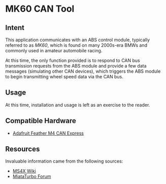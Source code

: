 # MK60 CAN Tool

## Intent

This application communicates with an ABS control module, typically referred to as _MK60_, which is found on many 2000s-era BMWs and commonly used in amateur automobile racing.

At this time, the only function provided is to respond to CAN bus transmission requests from the ABS module and provide a few data messages (simulating other CAN devices), which triggers the ABS module to begin transmitting wheel speed data via the CAN bus.

## Usage

At this time, installation and usage is left as an exercise to the reader.

## Compatible Hardware

* [Adafruit Feather M4 CAN Express](https://www.digikey.com/catalog/en/partgroup/sam-d5x-e5x/70620) 

## Resources

Invaluable information came from the following sources:

* [MS4X Wiki](https://www.ms4x.net/index.php?title=Siemens_MS43_CAN_Bus)
* [MiataTurbo Forum](https://www.miataturbo.net/suspension-brakes-drivetrain-49/mk60-abs-installation-guide-100731/page15/#post1612591)